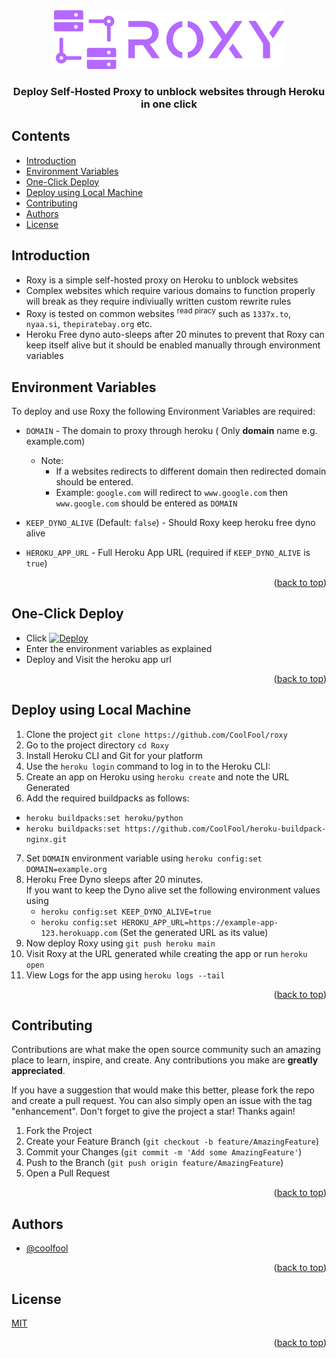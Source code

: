 <div align="center" id = "top">
  <img src="logo.png"  alt="roxy logo"/>
  <h3>Deploy Self-Hosted Proxy to unblock websites through Heroku in one click</h3> 
</div>

## Contents
- [Introduction](#Introduction)
- [Environment Variables](#Environment-Variables)
- [One-Click Deploy](#One-Click-Deploy)
- [Deploy using Local Machine](#Deploy-using-Local-Machine)
- [Contributing](#Contributing)
- [Authors](#Authors)
- [License](#License)

## Introduction
- Roxy is a simple self-hosted proxy on Heroku to unblock websites
- Complex websites which require various domains to function properly will break as they require indiviually written custom rewrite rules
- Roxy is tested on common websites <sup>read piracy</sup> such as `1337x.to`, `nyaa.si`, `thepiratebay.org` etc.
- Heroku Free dyno auto-sleeps after 20 minutes to prevent that Roxy can keep itself alive but it should be enabled manually through environment variables
## Environment Variables

To deploy and use Roxy the following Environment Variables are required:

- `DOMAIN` - The domain to proxy through heroku ( Only **domain** name e.g. example.com)
    - Note: 
        - If a websites redirects to different domain then redirected domain should be entered.
        - Example: `google.com` will redirect to `www.google.com` then `www.google.com` should be entered as `DOMAIN` 

- `KEEP_DYNO_ALIVE` (Default: `false`) - Should Roxy keep heroku free dyno alive 

- `HEROKU_APP_URL` - Full Heroku App URL (required if `KEEP_DYNO_ALIVE` is `true`)
<p align="right">(<a href="#top">back to top</a>)</p>

## One-Click Deploy
- Click  [![Deploy](https://www.herokucdn.com/deploy/button.svg)](https://heroku.com/deploy?template=https://github.com/coolfool/roxy)
- Enter the environment variables as explained
- Deploy and Visit the heroku app url 
<p align="right">(<a href="#top">back to top</a>)</p>


## Deploy using Local Machine

1) Clone the project `git clone https://github.com/CoolFool/roxy`
2) Go to the project directory `cd Roxy`
3) Install Heroku CLI and Git for your platform
4) Use the `heroku login` command to log in to the Heroku CLI:
5) Create an app on Heroku using `heroku create` and note the URL Generated
6) Add the required buildpacks as follows:
  - `heroku buildpacks:set heroku/python`
  - `heroku buildpacks:set https://github.com/CoolFool/heroku-buildpack-nginx.git`
7) Set `DOMAIN` environment variable using `heroku config:set DOMAIN=example.org`
8) Heroku Free Dyno sleeps after 20 minutes.<br> 
If you want to keep the Dyno alive set the following environment values using <br>
    - `heroku config:set KEEP_DYNO_ALIVE=true`
    - `heroku config:set HEROKU_APP_URL=https://example-app-123.herokuapp.com` (Set the generated URL as its value)
9) Now deploy Roxy using `git push heroku main`
10) Visit Roxy at the URL generated while creating the app or run `heroku open`
11) View Logs for the app using `heroku logs --tail`
<p align="right">(<a href="#top">back to top</a>)</p>

## Contributing

Contributions are what make the open source community such an amazing place to learn, inspire, and create. Any contributions you make are **greatly appreciated**.

If you have a suggestion that would make this better, please fork the repo and create a pull request. You can also simply open an issue with the tag "enhancement".
Don't forget to give the project a star! Thanks again!

1. Fork the Project
2. Create your Feature Branch (`git checkout -b feature/AmazingFeature`)
3. Commit your Changes (`git commit -m 'Add some AmazingFeature'`)
4. Push to the Branch (`git push origin feature/AmazingFeature`)
5. Open a Pull Request

<p align="right">(<a href="#top">back to top</a>)</p>


## Authors

- [@coolfool](https://www.github.com/coolfool)

<p align="right">(<a href="#top">back to top</a>)</p>

## License

[MIT](https://choosealicense.com/licenses/mit/)

<p align="right">(<a href="#top">back to top</a>)</p>
